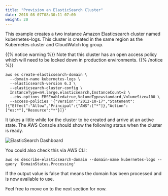 ```yaml
---
title: "Provision an ElasticSearch Cluster"
date: 2018-08-07T08:30:11-07:00
weight: 20
---
```


This example creates a two instance Amazon Elasticsearch cluster named kubernetes-logs. This cluster is created in the same region as the Kubernetes cluster and CloudWatch log group. 

{{% notice warning %}}
Note that this cluster has an open access policy which will need to be locked down in production environments.
{{% /notice %}}

```
aws es create-elasticsearch-domain \
  --domain-name kubernetes-logs \
  --elasticsearch-version 6.3 \
  --elasticsearch-cluster-config \
  InstanceType=m4.large.elasticsearch,InstanceCount=2 \
  --ebs-options EBSEnabled=true,VolumeType=standard,VolumeSize=100 \
  --access-policies '{"Version":"2012-10-17","Statement":[{"Effect":"Allow","Principal":{"AWS":["*"]},"Action":["es:*"],"Resource":"*"}]}'
```

It takes a little while for the cluster to be created and arrive at an active state. The AWS Console should show the following status when the cluster is ready. 

![ElasticSearch Dashboard](/images/logging_es_dashboard.png)

You could also check this via AWS CLI:
```
aws es describe-elasticsearch-domain --domain-name kubernetes-logs --query 'DomainStatus.Processing'
```
If the output value is false that means the domain has been processed and is now available to use.

Feel free to move on to the next section for now.
